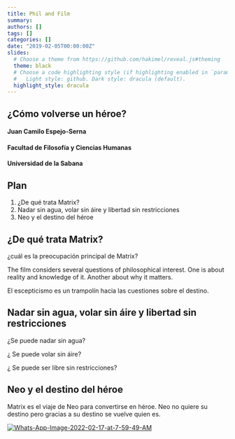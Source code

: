 ```yaml
---
title: Phil and Film
summary: 
authors: []
tags: []
categories: []
date: "2019-02-05T00:00:00Z"
slides:
  # Choose a theme from https://github.com/hakimel/reveal.js#theming
  theme: black
  # Choose a code highlighting style (if highlighting enabled in `params.toml`)
  #   Light style: github. Dark style: dracula (default).
  highlight_style: dracula
---
```


<section>

# ¿Cómo volverse un héroe?

#### Juan Camilo Espejo-Serna
#### Facultad de Filosofía y Ciencias Humanas
#### Universidad de la Sabana

</section> 
<section>

## Plan

1.  ¿De qué trata Matrix?
2.  Nadar sin agua, volar sin áire y libertad sin restricciones
3.  Neo y el destino del héroe

</section> 
<section>

## ¿De qué trata Matrix?
</section> 
<section>
 

¿cuál es la preocupación principal de Matrix?

</section> 
<section>
 
The film considers several questions of philosophical interest. One is about reality and knowledge of it. Another about why it matters.

</section> 
 <section>
 
El escepticismo es un trampolín hacia las cuestiones sobre el destino.
</section> 

<section>
 
## Nadar sin agua, volar sin áire y libertad sin restricciones
</section> 
<section>
 
¿Se puede nadar sin agua?
</section> 
<section>
 
¿ Se puede volar sin áire?
</section> 
<section>
 
¿ Se puede ser libre sin restricciones?
</section> 
<section>
 
## Neo y el destino del héroe
</section> 
<section>
 
Matrix es el viaje de Neo para convertirse en héroe. Neo no quiere su destino pero gracias a su destino se vuelve quien es. 
</section> 
<section>
 
<a href="https://imgbb.com/"><img src="https://i.ibb.co/F7KKXxV/Whats-App-Image-2022-02-17-at-7-59-49-AM.jpg" alt="Whats-App-Image-2022-02-17-at-7-59-49-AM" border="0"></a>

</section> 

